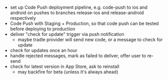 
- set up Code Push deployment pipeline, e.g. code-push to ios and android on pushes to branches release-ios and release-android respectively
- Code Push with Staging + Production, so that code push can be tested before deploying to production
- deliver "check for update" trigger via push notification
  - maybe tradle provider will send new code, or a message to check for update
- check for updates once an hour
- handle rejected messages, mark as failed to deliver, offer user to re-send
- check for latest version in App Store, ask to reinstall
  - may backfire for beta (unless it's always ahead)
